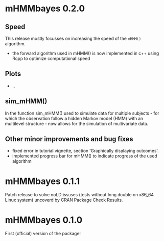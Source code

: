 # mHMMbayes 0.2.0
## Speed
This release mostly focusses on increasing the speed of the `mHMM()` algorithm. 
* the forward algorithm used in mHMM() is now implemented in c++ using Rcpp to optimize computational speed


## Plots
* ..

## sim_mHMM()
In the function sim_mHMM() used to simulate data for multiple subjects - for which the observation follow a hidden Markov model (HMM) with an multilevel structure - now allows for the simulation of multivariate data.

## Other minor improvements and bug fixes
* fixed error in tutorial vignette, section 'Graphically displaying outcomes'.
* implemented progress bar for mHMM() to indicate progress of the used algorithm


# mHMMbayes 0.1.1

Patch release to solve noLD issuses (tests without long double on x86_64 Linux system) uncoverd by CRAN Package Check Results.

# mHMMbayes 0.1.0 
First (official) version of the package! 
